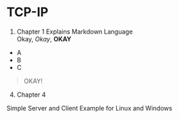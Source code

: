 # TCP-IP
1. Chapter 1
  Explains Markdown Language  
  Okay, _Okay_, **OKAY**  
  * A
  * B
  * C
  > OKAY!

4. Chapter 4

  Simple Server and Client Example for Linux and Windows
